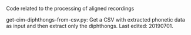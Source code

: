 Code related to the processing of aligned recordings

get-cim-diphthongs-from-csv.py: Get a CSV with extracted phonetic data as input and then extract only the diphthongs. Last edited: 20190701.
